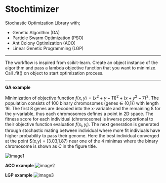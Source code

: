 # Stochtimizer
Stochastic Optimization Library with;
- Genetic Algorithm (GA)
- Particle Swarm Optimization (PSO)
- Ant Colony Optimization (ACO)
- Linear Genetic Programming (LGP)

---

The workflow is inspired from scikit-learn. Create an object instance of the algorithm and pass a lambda objective function that you want to minimize. Call .fit() on object to start optimization process. 

---

**GA example**

Minimization of objective function $f(x,y) = (x^2+y-11)^2  + (x+y^2-7)^2$. The population consists of 100 binary chromosomes (genes $\in$ {0,1}) with length 16. The first 8 genes are decoded into the x-variable and the remaining 8 for the y-variable, thus each chromosomes defines a point in 2D space. The fitness score for each individual (chromosome) is inverse proportional to their objective function evaluation $f(x_i,y_i)$. The next generation is generated through stochastic mating between individual where more fit indiviuals have higher probability to pass their genome. Here the best individual converged at the point $(x,y) = (3.03,1.87) near one of the 4 minimas where the binary chromosome is shown as $C$ in the figure title. 

![image1](https://i.imgur.com/imquG0K.png)

**ACO example**
![image2](https://i.imgur.com/jidYB7d.png)

**LGP example**
![image3](https://i.imgur.com/YIr74AJ.png)
